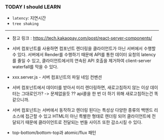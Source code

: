 ### TODAY I should LEARN

- `latency`: 지연시간
- `tree shaking`

---

- 참고 링크 : https://tech.kakaopay.com/post/react-server-components/

- 서버 컴포넌트를 사용하면 컴포넌트 렌더링을 클라이언트가 아닌 서버에서 수행할 수 있다. 서버에서 Render를 수행하기 때문에 API를 통한 데이터 요청의 latency를 줄일 수 있고, 클라이언트에서의 연속된 API 호출을 제거하여 client-server waterfall를 막을 수 있다.

- xxx.server.js - 서버 컴포넌트의 파일 네임 컨벤션

- 서버 컴포넌트에서 데이터를 받아서 미리 렌더링하면, 새로고침하지 않는 이상 데이터는 그대로인가? -> 문제없을듯 ?? api콜을 한 번 더 하기 위해 새로고침하는건 똑같으니까.

- 서버 컴포넌트는 서버에서 동작하고 렌더링 된다는 특성상 다양한 종류의 백엔드 리소스에 접근할 수 있고 HTML이 아닌 특별한 형태로 렌더링 되어 클라이언트에 전달되기 때문에 클라이언트로 전달되는 번들 사이즈 또한 감소시킬 수 있다.

- top-bottom/bottom-top과 atomic/flux 패턴
